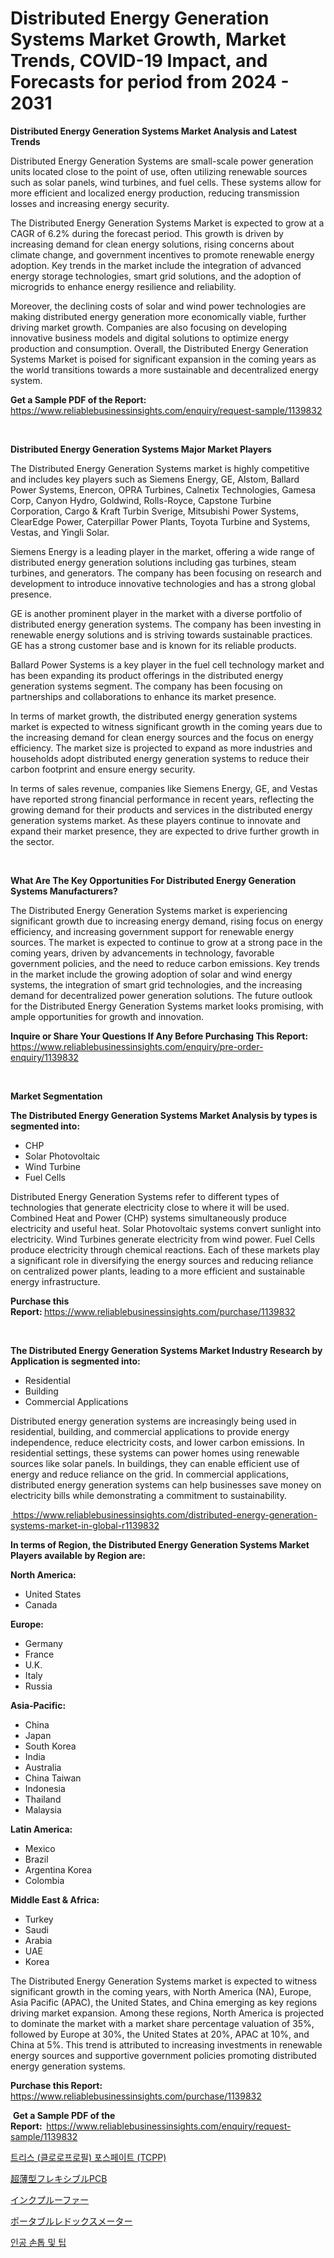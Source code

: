 <p><h1>Distributed Energy Generation Systems Market Growth, Market Trends, COVID-19 Impact, and Forecasts for period from 2024 - 2031</h1></p><p><strong>Distributed Energy Generation Systems Market Analysis and Latest Trends</strong></p>
<p><p>Distributed Energy Generation Systems are small-scale power generation units located close to the point of use, often utilizing renewable sources such as solar panels, wind turbines, and fuel cells. These systems allow for more efficient and localized energy production, reducing transmission losses and increasing energy security.</p><p>The Distributed Energy Generation Systems Market is expected to grow at a CAGR of 6.2% during the forecast period. This growth is driven by increasing demand for clean energy solutions, rising concerns about climate change, and government incentives to promote renewable energy adoption. Key trends in the market include the integration of advanced energy storage technologies, smart grid solutions, and the adoption of microgrids to enhance energy resilience and reliability.</p><p>Moreover, the declining costs of solar and wind power technologies are making distributed energy generation more economically viable, further driving market growth. Companies are also focusing on developing innovative business models and digital solutions to optimize energy production and consumption. Overall, the Distributed Energy Generation Systems Market is poised for significant expansion in the coming years as the world transitions towards a more sustainable and decentralized energy system.</p></p>
<p><strong>Get a Sample PDF of the Report:&nbsp;</strong> <a href="https://www.reliablebusinessinsights.com/enquiry/request-sample/1139832">https://www.reliablebusinessinsights.com/enquiry/request-sample/1139832</a></p>
<p>&nbsp;</p>
<p><strong>Distributed Energy Generation Systems Major Market Players</strong></p>
<p><p>The Distributed Energy Generation Systems market is highly competitive and includes key players such as Siemens Energy, GE, Alstom, Ballard Power Systems, Enercon, OPRA Turbines, Calnetix Technologies, Gamesa Corp, Canyon Hydro, Goldwind, Rolls-Royce, Capstone Turbine Corporation, Cargo & Kraft Turbin Sverige, Mitsubishi Power Systems, ClearEdge Power, Caterpillar Power Plants, Toyota Turbine and Systems, Vestas, and Yingli Solar.</p><p>Siemens Energy is a leading player in the market, offering a wide range of distributed energy generation solutions including gas turbines, steam turbines, and generators. The company has been focusing on research and development to introduce innovative technologies and has a strong global presence.</p><p>GE is another prominent player in the market with a diverse portfolio of distributed energy generation systems. The company has been investing in renewable energy solutions and is striving towards sustainable practices. GE has a strong customer base and is known for its reliable products.</p><p>Ballard Power Systems is a key player in the fuel cell technology market and has been expanding its product offerings in the distributed energy generation systems segment. The company has been focusing on partnerships and collaborations to enhance its market presence.</p><p>In terms of market growth, the distributed energy generation systems market is expected to witness significant growth in the coming years due to the increasing demand for clean energy sources and the focus on energy efficiency. The market size is projected to expand as more industries and households adopt distributed energy generation systems to reduce their carbon footprint and ensure energy security.</p><p>In terms of sales revenue, companies like Siemens Energy, GE, and Vestas have reported strong financial performance in recent years, reflecting the growing demand for their products and services in the distributed energy generation systems market. As these players continue to innovate and expand their market presence, they are expected to drive further growth in the sector.</p></p>
<p>&nbsp;</p>
<p><strong>What Are The Key Opportunities For Distributed Energy Generation Systems Manufacturers?</strong></p>
<p><p>The Distributed Energy Generation Systems market is experiencing significant growth due to increasing energy demand, rising focus on energy efficiency, and increasing government support for renewable energy sources. The market is expected to continue to grow at a strong pace in the coming years, driven by advancements in technology, favorable government policies, and the need to reduce carbon emissions. Key trends in the market include the growing adoption of solar and wind energy systems, the integration of smart grid technologies, and the increasing demand for decentralized power generation solutions. The future outlook for the Distributed Energy Generation Systems market looks promising, with ample opportunities for growth and innovation.</p></p>
<p><strong>Inquire or Share Your Questions If Any Before Purchasing This Report:</strong> <a href="https://www.reliablebusinessinsights.com/enquiry/pre-order-enquiry/1139832">https://www.reliablebusinessinsights.com/enquiry/pre-order-enquiry/1139832</a></p>
<p>&nbsp;</p>
<p><strong>Market Segmentation</strong></p>
<p><strong>The Distributed Energy Generation Systems Market Analysis by types is segmented into:</strong></p>
<p><ul><li>CHP</li><li>Solar Photovoltaic</li><li>Wind Turbine</li><li>Fuel Cells</li></ul></p>
<p><p>Distributed Energy Generation Systems refer to different types of technologies that generate electricity close to where it will be used. Combined Heat and Power (CHP) systems simultaneously produce electricity and useful heat. Solar Photovoltaic systems convert sunlight into electricity. Wind Turbines generate electricity from wind power. Fuel Cells produce electricity through chemical reactions. Each of these markets play a significant role in diversifying the energy sources and reducing reliance on centralized power plants, leading to a more efficient and sustainable energy infrastructure.</p></p>
<p><strong>Purchase this Report:&nbsp;</strong><a href="https://www.reliablebusinessinsights.com/purchase/1139832">https://www.reliablebusinessinsights.com/purchase/1139832</a></p>
<p>&nbsp;</p>
<p><strong>The Distributed Energy Generation Systems Market Industry Research by Application is segmented into:</strong></p>
<p><ul><li>Residential</li><li>Building</li><li>Commercial Applications</li></ul></p>
<p><p>Distributed energy generation systems are increasingly being used in residential, building, and commercial applications to provide energy independence, reduce electricity costs, and lower carbon emissions. In residential settings, these systems can power homes using renewable sources like solar panels. In buildings, they can enable efficient use of energy and reduce reliance on the grid. In commercial applications, distributed energy generation systems can help businesses save money on electricity bills while demonstrating a commitment to sustainability.</p></p>
<p><a href="https://www.reliablebusinessinsights.com/distributed-energy-generation-systems-market-in-global-r1139832">&nbsp;https://www.reliablebusinessinsights.com/distributed-energy-generation-systems-market-in-global-r1139832</a></p>
<p><strong>In terms of Region, the Distributed Energy Generation Systems Market Players available by Region are:</strong></p>
<p>
    <p> <strong> North America: </strong>
        <ul>
            <li>United States</li>
            <li>Canada</li>
        </ul>
        </p> 
    <p> <strong> Europe: </strong>
        <ul>
            <li>Germany</li>
            <li>France</li>
            <li>U.K.</li>
            <li>Italy</li>
            <li>Russia</li>
        </ul>
        </p> 
    <p> <strong> Asia-Pacific: </strong>
        <ul>
            <li>China</li>
            <li>Japan</li>
            <li>South Korea</li>
            <li>India</li>
            <li>Australia</li>
            <li>China Taiwan</li>
            <li>Indonesia</li>
            <li>Thailand</li>
            <li>Malaysia</li>
        </ul>
        </p> 
    <p> <strong> Latin America: </strong>
        <ul>
            <li>Mexico</li>
            <li>Brazil</li>
            <li>Argentina Korea</li>
            <li>Colombia</li>
        </ul>
        </p> 
    <p> <strong> Middle East & Africa: </strong>
        <ul>
            <li>Turkey</li>
            <li>Saudi</li>
            <li>Arabia</li>
            <li>UAE</li>
            <li>Korea</li>
        </ul>
    </p>
    </p>
<p><p>The Distributed Energy Generation Systems market is expected to witness significant growth in the coming years, with North America (NA), Europe, Asia Pacific (APAC), the United States, and China emerging as key regions driving market expansion. Among these regions, North America is projected to dominate the market with a market share percentage valuation of 35%, followed by Europe at 30%, the United States at 20%, APAC at 10%, and China at 5%. This trend is attributed to increasing investments in renewable energy sources and supportive government policies promoting distributed energy generation systems.</p></p>
<p><strong>Purchase this Report: </strong><a href="https://www.reliablebusinessinsights.com/purchase/1139832">https://www.reliablebusinessinsights.com/purchase/1139832</a></p>
<p>&nbsp;<strong>Get a Sample PDF of the Report:&nbsp;&nbsp;</strong><a href="https://www.reliablebusinessinsights.com/enquiry/request-sample/1139832">https://www.reliablebusinessinsights.com/enquiry/request-sample/1139832</a></p>
<p><strong></strong></p>
<p><p><a href="https://github.com/vsr06p4p49/Market-Research-Report-List-2/blob/main/8943977102012.md">트리스 (클로로프로필) 포스페이트 (TCPP)</a></p><p><a href="https://github.com/one-cool-chick/Market-Research-Report-List-1/blob/main/2339467107700.md">超薄型フレキシブルPCB</a></p><p><a href="https://github.com/luffiazaza/Market-Research-Report-List-1/blob/main/9649143107699.md">インクプルーファー</a></p><p><a href="https://medium.com/@jackpeters644/%E6%90%BA%E5%B8%AF%E5%9E%8B%E3%83%AC%E3%83%89%E3%83%83%E3%82%AF%E3%82%B9%E3%83%A1%E3%83%BC%E3%82%BF%E3%83%BC%E3%81%AE%E5%B8%82%E5%A0%B4%E3%83%AC%E3%83%9D%E3%83%BC%E3%83%88%E3%81%AF-%E3%81%93%E3%81%AE%E5%B8%82%E5%A0%B4%E3%81%AE%E6%9C%80%E6%96%B0%E3%81%AE%E3%83%88%E3%83%AC%E3%83%B3%E3%83%89%E3%81%A8%E6%88%90%E9%95%B7%E6%A9%9F%E4%BC%9A%E3%82%92%E6%98%8E%E3%82%89%E3%81%8B%E3%81%AB%E3%81%97%E3%81%A6%E3%81%84%E3%81%BE%E3%81%99-e50c40655659">ポータブルレドックスメーター</a></p><p><a href="https://github.com/oajzkywllm460/Market-Research-Report-List-2/blob/main/2495983102011.md">인공 손톱 및 팁</a></p></p>